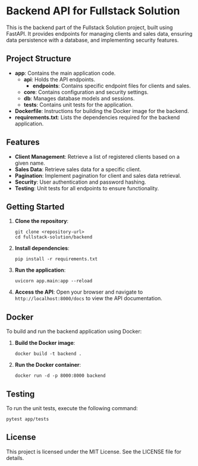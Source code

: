 # Backend API for Fullstack Solution

This is the backend part of the Fullstack Solution project, built using FastAPI. It provides endpoints for managing clients and sales data, ensuring data persistence with a database, and implementing security features.

## Project Structure

- **app**: Contains the main application code.
  - **api**: Holds the API endpoints.
    - **endpoints**: Contains specific endpoint files for clients and sales.
  - **core**: Contains configuration and security settings.
  - **db**: Manages database models and sessions.
  - **tests**: Contains unit tests for the application.
- **Dockerfile**: Instructions for building the Docker image for the backend.
- **requirements.txt**: Lists the dependencies required for the backend application.

## Features

- **Client Management**: Retrieve a list of registered clients based on a given name.
- **Sales Data**: Retrieve sales data for a specific client.
- **Pagination**: Implement pagination for client and sales data retrieval.
- **Security**: User authentication and password hashing.
- **Testing**: Unit tests for all endpoints to ensure functionality.

## Getting Started

1. **Clone the repository**:
   ```
   git clone <repository-url>
   cd fullstack-solution/backend
   ```

2. **Install dependencies**:
   ```
   pip install -r requirements.txt
   ```

3. **Run the application**:
   ```
   uvicorn app.main:app --reload
   ```

4. **Access the API**: Open your browser and navigate to `http://localhost:8000/docs` to view the API documentation.

## Docker

To build and run the backend application using Docker:

1. **Build the Docker image**:
   ```
   docker build -t backend .
   ```

2. **Run the Docker container**:
   ```
   docker run -d -p 8000:8000 backend
   ```

## Testing

To run the unit tests, execute the following command:
```
pytest app/tests
```

## License

This project is licensed under the MIT License. See the LICENSE file for details.